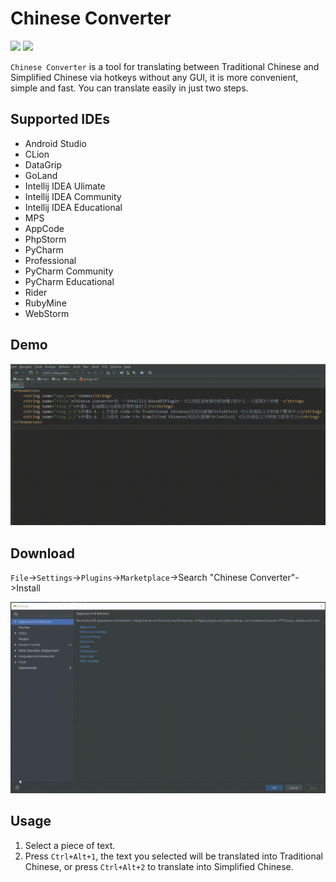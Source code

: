 # Chinese Converter

[![](https://img.shields.io/badge/JetBrains-Intellij_Based-green.svg?style=flat-square)]()
[![](https://img.shields.io/badge/Version-2.0.0-blue.svg?style=flat-square)](https://plugins.jetbrains.com/plugin/13559-chinese-converter)

`Chinese Converter` is a tool for translating between Traditional Chinese and Simplified Chinese via hotkeys without any GUI, 
it is more convenient, simple and fast. You can translate easily in just two steps.

## Supported IDEs
+ Android Studio
+ CLion
+ DataGrip
+ GoLand
+ Intellij IDEA Ulimate
+ Intellij IDEA Community
+ Intellij IDEA Educational
+ MPS
+ AppCode
+ PhpStorm
+ PyCharm
+ Professional
+ PyCharm Community
+ PyCharm Educational
+ Rider
+ RubyMine
+ WebStorm

## Demo

![](demo/demo.gif)

## Download

`File`->`Settings`->`Plugins`->`Marketplace`->Search "Chinese Converter"->Install

![](demo/download.gif)

## Usage

1. Select a piece of text.
2. Press `Ctrl+Alt+1`, the text you selected will be translated into Traditional Chinese, or press `Ctrl+Alt+2` to translate into Simplified Chinese.
